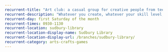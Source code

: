 ```yaml
---
recurrent-title: "Art club: a casual group for creative people from teens to 30s. £3 per session"
recurrent-description: "Whatever you create, whatever your skill level, bring along your supplies and work on your current project while getting to know like-minded people. Refreshments provided, including vegan and gluten-free treats. Contact <strong>wilder.king@suffolklibraries.co.uk</strong> for more information."
recurrent-day: first Saturday of the month
recurrent-times: 0930-1130
recurrent-location: sudbury-library
recurrent-location-display-name: Sudbury Library
recurrent-location-display-url: /branches/sudbury-library/
recurrent-category: arts-crafts-games
---
```

